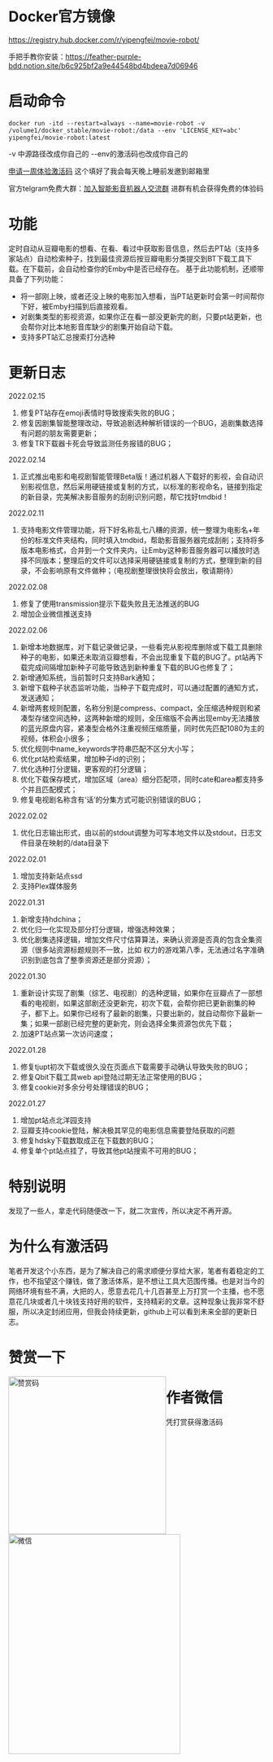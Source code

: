 # Docker官方镜像
https://registry.hub.docker.com/r/yipengfei/movie-robot/

手把手教你安装：https://feather-purple-bdd.notion.site/b6c925bf2a9e44548bd4bdeea7d06946

# 启动命令
```
docker run -itd --restart=always --name=movie-robot -v /volume1/docker_stable/movie-robot:/data --env 'LICENSE_KEY=abc'  yipengfei/movie-robot:latest
```
-v 中源路径改成你自己的
--env的激活码也改成你自己的

[申请一周体验激活码](https://docs.qq.com/form/page/DS3FsQktHcGJ0b2xH)
这个填好了我会每天晚上睡前发邀到邮箱里

官方telgram免费大群：[加入智能影音机器人交流群](https://t.me/+shOuvzcee9I4ZDll)
进群有机会获得免费的体验码


# 功能
定时自动从豆瓣电影的想看、在看、看过中获取影音信息，然后去PT站（支持多家站点）自动检索种子，找到最佳资源后按豆瓣电影分类提交到BT下载工具下载。在下载前，会自动检查你的Emby中是否已经存在。
基于此功能机制，还顺带具备了下列功能：
- 将一部刚上映，或者还没上映的电影加入想看，当PT站更新时会第一时间帮你下好，被Emby扫描到后直接观看。
- 对剧集类型的影视资源，如果你正在看一部没更新完的剧，只要pt站更新，也会帮你对比本地影音库缺少的剧集开始自动下载。
- 支持多PT站汇总搜索打分选种

# 更新日志
2022.02.15
1. 修复PT站存在emoji表情时导致搜索失败的BUG；
2. 修复因剧集智能整理改动，导致追剧选种解析错误的一个BUG，追剧集数选择有问题的朋友需要更新；
3. 修复TR下载器卡死会导致监测任务报错的BUG；

2022.02.14
1. 正式推出电影和电视剧智能管理Beta版！通过机器人下载好的影视，会自动识别影视信息，然后采用硬链接或复制的方式，以标准的影视命名，链接到指定的新目录，完美解决影音服务的刮削识别问题，帮它找好tmdbid！

2022.02.11
1. 支持电影文件管理功能，将下好名称乱七八糟的资源，统一整理为电影名+年份的标准文件夹结构，同时填入tmdbid，帮助影音服务器完成刮削；支持将多版本电影格式，合并到一个文件夹内，让Emby这种影音服务器可以播放时选择不同版本；整理后的文件可以选择采用硬链接或复制的方式，整理到新的目录，不会影响原有文件做种；（电视剧整理很快将会放出，敬请期待）

2022.02.08
1. 修复了使用transmission提示下载失败且无法推送的BUG
2. 增加企业微信推送支持


2022.02.06
1. 新增本地数据库，对下载记录做记录，一些看完从影视库删除或下载工具删除种子的电影，如果还未取消豆瓣想看，不会出现重复下载的BUG了。pt站再下载完成间隔增加新种子可能导致选到新种重复下载的BUG也修复了；
2. 新增通知系统，当前暂时只支持Bark通知；
3. 新增下载种子状态监听功能，当种子下载完成时，可以通过配置的通知方式，发送通知；
4. 新增两套规则配置，名称分别是compress、compact，全压缩选种规则和紧凑型存储空间选种，这两种新增的规则，全压缩版不会再出现emby无法播放的蓝光原盘内容，紧凑型会格外注重视频压缩质量，同时优先匹配1080为主的视频，体积会小很多；
5. 优化规则中name_keywords字符串匹配不区分大小写；
6. 优化pt站检索结果，增加种子id的识别；
7. 优化选种打分逻辑，更客观的打分逻辑；
8. 优化下载保存模式，增加区域（area）细分匹配项，同时cate和area都支持多个并且匹配模式；
9. 修复电视剧名称含有‘话’的分集方式可能识别错误的BUG；

2022.02.02
1. 优化日志输出形式，由以前的stdout调整为可写本地文件以及stdout，日志文件目录在映射的/data目录下


2022.02.01
1. 增加支持新站点ssd
2. 支持Plex媒体服务

2022.01.31
1. 新增支持hdchina；
2. 优化归一化实现及部分打分逻辑，增强选种效果；
3. 优化剧集选择逻辑，增加文件尺寸估算算法，来确认资源是否真的包含全集资源（很多站资源标题规则不一致，比如 权力的游戏第八季，无法通过名字准确识别到底包含了整季资源还是部分资源）；


2022.01.30
1. 重新设计实现了剧集（综艺、电视剧）的选种逻辑，如果你在豆瓣点了一部想看的电视剧，如果这部剧还没更新完，初次下载，会帮你把已更新剧集的种子，都下上。如果你已经有了最新的剧集，只要出新的，就自动帮你下最新一集；如果一部剧已经完整的更新完，则会选择全集资源包优先下载；
2. 加速PT站点第一次访问速度；

2022.01.28
1. 修复tjupt初次下载或很久没在页面点下载需要手动确认导致失败的BUG；
2. 修复Qbit下载工具web api登陆过期无法正常使用的BUG；
3. 修复cookie对多余分号处理错误的BUG；

2022.01.27
1. 增加pt站点北洋园支持
2. 豆瓣支持cookie登陆，解决极其罕见的电影信息需要登陆获取的问题
3. 修复hdsky下载数取成正在下载数的BUG；
4. 修复单个pt站点挂了，导致其他pt站搜索不可用的BUG；


# 特别说明
发现了一些人，拿走代码随便改一下，就二次宣传，所以决定不再开源。

# 为什么有激活码
笔者开发这个小东西，是为了解决自己的需求顺便分享给大家，笔者有着稳定的工作，也不指望这个赚钱，做了激活体系，是不想让工具大范围传播。也是对当今的网络环境有些不满，大把的人，愿意去花几十几百甚至上万打赏一个主播，也不愿意花几块或者几十块钱支持好用的软件，支持精彩的文章。这种现象让我非常不舒服，所以决定封闭应用，但我会持续更新，github上可以看到未来全部的更新日志。

# 赞赏一下
<img src="https://yee-1254270141.cos.ap-beijing.myqcloud.com/movie_robot/pay.jpg" width="310" height="310" alt="赞赏码" style="float: left;"/>

# 作者微信
凭打赏获得激活码

<img src="https://yee-1254270141.cos.ap-beijing.myqcloud.com/movie_robot/wechat.jpg" width="338" height="432" alt="微信" style="float: left;"/>
